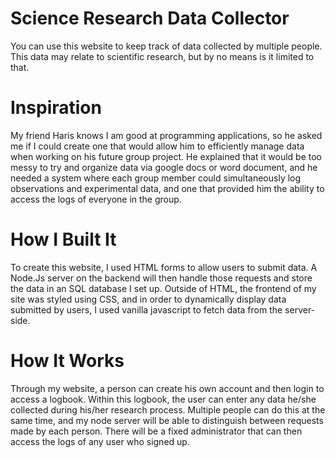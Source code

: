 # Science Research Data Collector

You can use this website to keep track of data collected by multiple people. This data may relate to scientific research, but by no means is it limited to that.

# Inspiration

My friend Haris knows I am good at programming applications, so he asked me if I could create one that would allow him to efficiently manage data when working on his future group project. He explained that it would be too messy to try and organize data via google docs or word document, and he needed a system where each group member could simultaneously log observations and experimental data, and one that provided him the ability to access the logs of everyone in the group.

# How I Built It

To create this website, I used HTML forms to allow users to submit data. A Node.Js server on the backend will then handle those requests and store the data in an SQL database I set up. Outside of HTML, the frontend of my site was styled using CSS, and in order to dynamically display data submitted by users, I used vanilla javascript to fetch data from the server-side. 

# How It Works

Through my website, a person can create his own account and then login to access a logbook. Within this logbook, the user can enter any data he/she collected during his/her research process. Multiple people can do this at the same time, and my node server will be able to distinguish between requests made by each person. There will be a fixed administrator that can then access the logs of any user who signed up.
